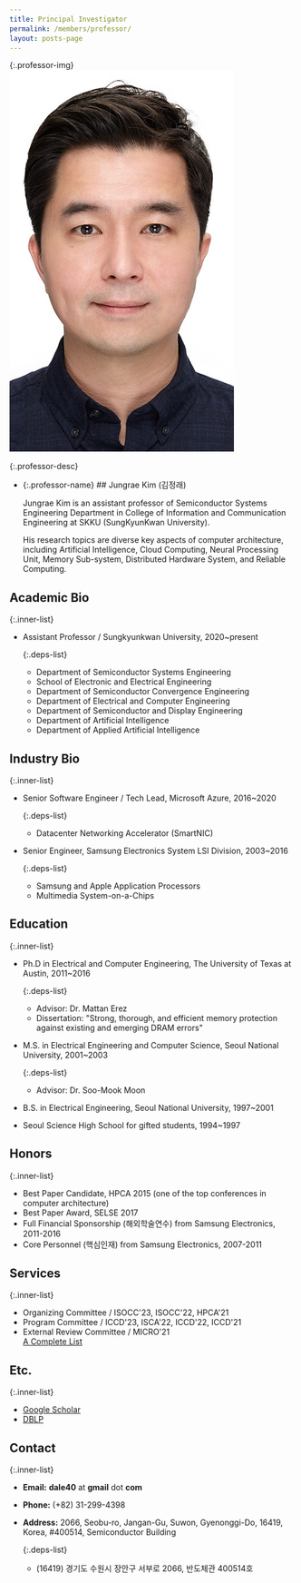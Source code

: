 ```yaml
---
title: Principal Investigator
permalink: /members/professor/
layout: posts-page
---
```


{:.professor-img}
![alt prof](/assets/images/prof.jpg)


{:.professor-desc}

- {:.professor-name} ## Jungrae Kim (김정래)

  Jungrae Kim is an assistant professor of Semiconductor Systems Engineering Department in College of Information and Communication Engineering at SKKU (SungKyunKwan University).

  His research topics are diverse key aspects of computer architecture, including Artificial Intelligence, Cloud Computing, Neural Processing Unit, Memory Sub-system, Distributed Hardware System, and Reliable Computing.

<!--  Prior to SKKU, he was a tech lead at Microsoft architecting Azure's next-generation datacenter networking accelerator (SmartNIC project). Before that, he was a senior engineer at Samsung Electronics, designing memory sub-system of cutting-edge application processors for Apple (up to iPhone4) and Samsung (Galaxy series). He distinguished himself to become the youngest Core-Personnel (핵심인재) and receive a Ph.D sponsorship (해외학술연수) from the company.

  Prof. Kim graduated from Seoul Science High School for gifted students in 1997. He received B.S., and M.S in Electrical Engineering and Computer Science from Seoul National University in 2001 and 2003, respectively. He earned a Ph.D in Electrical and Computer Engineering from The University of Texas at Austin in 2016. //-->

## Academic Bio

  {:.inner-list}

  - Assistant Professor / Sungkyunkwan University, 2020~present
 
    {:.deps-list}
    - Department of Semiconductor Systems Engineering
    - School of Electronic and Electrical Engineering
    - Department of Semiconductor Convergence Engineering
    - Department of Electrical and Computer Engineering
    - Department of Semiconductor and Display Engineering
    - Department of Artificial Intelligence
    - Department of Applied Artificial Intelligence

## Industry Bio

  {:.inner-list}

  - Senior Software Engineer / Tech Lead, Microsoft Azure, 2016~2020
    
      {:.deps-list}
    - Datacenter Networking Accelerator (SmartNIC)
      
  - Senior Engineer, Samsung Electronics System LSI Division, 2003~2016
    
      {:.deps-list}
    - Samsung and Apple Application Processors
    - Multimedia System-on-a-Chips

## Education

  {:.inner-list}

  - Ph.D in Electrical and Computer Engineering, The University of Texas at Austin, 2011~2016
    
    {:.deps-list}
    - Advisor: Dr. Mattan Erez
    - Dissertation: "Strong, thorough, and efficient memory protection against existing and emerging DRAM errors"

  - M.S. in Electrical Engineering and Computer Science, Seoul National University, 2001~2003
    
    {:.deps-list}
    - Advisor: Dr. Soo-Mook Moon
  - B.S. in Electrical Engineering, Seoul National University, 1997~2001
  - Seoul Science High School for gifted students, 1994~1997

## Honors

  {:.inner-list}

  - Best Paper Candidate, HPCA 2015 (one of the top conferences in computer architecture)
  - Best Paper Award, SELSE 2017
  - Full Financial Sponsorship (해외학술연수) from Samsung Electronics, 2011-2016
  - Core Personnel (핵심인재) from Samsung Electronics, 2007-2011
 
## Services

  {:.inner-list}
  - Organizing Committee / ISOCC'23, ISOCC'22, HPCA'21
  - Program Committee / ICCD'23, ISCA'22, ICCD'22, ICCD'21
  - External Review Committee / MICRO'21
  <br> <a href="/members/professor/services"> A Complete List </a>

## Etc.

  {:.inner-list}

  - [Google Scholar](https://scholar.google.com/citations?user=Jbpv5q0AAAAJ&hl=en)
  - [DBLP](https://dblp.org/pid/94/2042.html)

## Contact

  {:.inner-list}

  - <strong>Email:</strong> **dale40** at **gmail** dot **com**
  - <strong>Phone:</strong> (+82) 31-299-4398
  - <strong>Address:</strong> 2066, Seobu-ro, Jangan-Gu, Suwon, Gyenonggi-Do, 16419, Korea, #400514, Semiconductor Building

    {:.deps-list}
    - (16419) 경기도 수원시 장안구 서부로 2066, 반도체관 400514호

